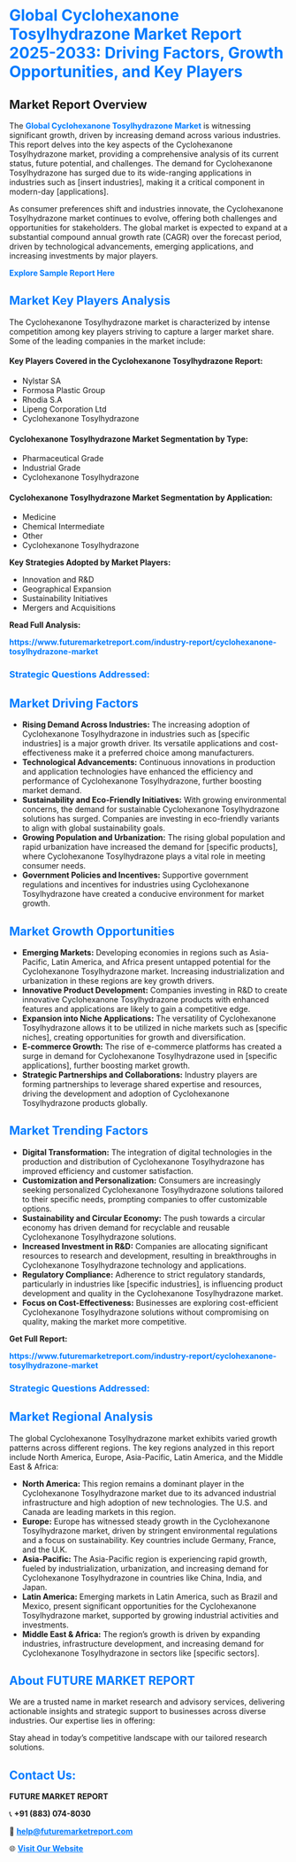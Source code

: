 <h1 style="color: #007BFF;">Global Cyclohexanone Tosylhydrazone Market Report 2025-2033: Driving Factors, Growth Opportunities, and Key Players</h1>

<section id="overview">
<h2>Market Report Overview</h2>
<p>The <a href="https://www.futuremarketreport.com/industry-report/cyclohexanone-tosylhydrazone-market" style="color: #007BFF; text-decoration: none;"><strong>Global Cyclohexanone Tosylhydrazone Market</strong></a> is witnessing significant growth, driven by increasing demand across various industries. This report delves into the key aspects of the Cyclohexanone Tosylhydrazone market, providing a comprehensive analysis of its current status, future potential, and challenges. The demand for Cyclohexanone Tosylhydrazone has surged due to its wide-ranging applications in industries such as [insert industries], making it a critical component in modern-day [applications].</p>
<p>As consumer preferences shift and industries innovate, the Cyclohexanone Tosylhydrazone market continues to evolve, offering both challenges and opportunities for stakeholders. The global market is expected to expand at a substantial compound annual growth rate (CAGR) over the forecast period, driven by technological advancements, emerging applications, and increasing investments by major players.</p>
</section>

<section id="overview">
<p><a href="https://www.futuremarketreport.com/request-sample/reportId=97354" style="color: #007BFF; text-decoration: none;"><strong>Explore Sample Report Here</strong></a></p>
</section>

<section id="key-players">
<h2 style="color: #007BFF;">Market Key Players Analysis</h2>
<p>The Cyclohexanone Tosylhydrazone market is characterized by intense competition among key players striving to capture a larger market share. Some of the leading companies in the market include:</p>
<h4>Key Players Covered in the Cyclohexanone Tosylhydrazone Report:</h4>
<ul><li>Nylstar SA</li><li>Formosa Plastic Group</li><li>Rhodia S.A</li><li>Lipeng Corporation Ltd</li><li>Cyclohexanone Tosylhydrazone</li></ul>
<h4>Cyclohexanone Tosylhydrazone Market Segmentation by Type:</h4>
<ul><li>Pharmaceutical Grade</li><li>Industrial Grade</li><li>Cyclohexanone Tosylhydrazone</li></ul>

<h4>Cyclohexanone Tosylhydrazone Market Segmentation by Application:</h4>
<ul><li>Medicine</li><li>Chemical Intermediate</li><li>Other</li><li>Cyclohexanone Tosylhydrazone</li></ul>
<p><strong>Key Strategies Adopted by Market Players:</strong></p>
<ul>
<li>Innovation and R&D</li>
<li>Geographical Expansion</li>
<li>Sustainability Initiatives</li>
<li>Mergers and Acquisitions</li>
</ul>
</section>

<section>
<p><strong>Read Full Analysis: </strong></p><a href="https://www.futuremarketreport.com/industry-report/cyclohexanone-tosylhydrazone-market" style="color: #007BFF; text-decoration: none;"><strong>https://www.futuremarketreport.com/industry-report/cyclohexanone-tosylhydrazone-market</strong></a>
<h3 style="color: #007BFF;">Strategic Questions Addressed:</h3>
</section>

<section id="driving-factors">
<h2 style="color: #007BFF;">Market Driving Factors</h2>
<ul>
<li><strong>Rising Demand Across Industries:</strong> The increasing adoption of Cyclohexanone Tosylhydrazone in industries such as [specific industries] is a major growth driver. Its versatile applications and cost-effectiveness make it a preferred choice among manufacturers.</li>
<li><strong>Technological Advancements:</strong> Continuous innovations in production and application technologies have enhanced the efficiency and performance of Cyclohexanone Tosylhydrazone, further boosting market demand.</li>
<li><strong>Sustainability and Eco-Friendly Initiatives:</strong> With growing environmental concerns, the demand for sustainable Cyclohexanone Tosylhydrazone solutions has surged. Companies are investing in eco-friendly variants to align with global sustainability goals.</li>
<li><strong>Growing Population and Urbanization:</strong> The rising global population and rapid urbanization have increased the demand for [specific products], where Cyclohexanone Tosylhydrazone plays a vital role in meeting consumer needs.</li>
<li><strong>Government Policies and Incentives:</strong> Supportive government regulations and incentives for industries using Cyclohexanone Tosylhydrazone have created a conducive environment for market growth.</li>
</ul>
</section>

<section id="growth-opportunities">
<h2 style="color: #007BFF;">Market Growth Opportunities</h2>
<ul>
<li><strong>Emerging Markets:</strong> Developing economies in regions such as Asia-Pacific, Latin America, and Africa present untapped potential for the Cyclohexanone Tosylhydrazone market. Increasing industrialization and urbanization in these regions are key growth drivers.</li>
<li><strong>Innovative Product Development:</strong> Companies investing in R&D to create innovative Cyclohexanone Tosylhydrazone products with enhanced features and applications are likely to gain a competitive edge.</li>
<li><strong>Expansion into Niche Applications:</strong> The versatility of Cyclohexanone Tosylhydrazone allows it to be utilized in niche markets such as [specific niches], creating opportunities for growth and diversification.</li>
<li><strong>E-commerce Growth:</strong> The rise of e-commerce platforms has created a surge in demand for Cyclohexanone Tosylhydrazone used in [specific applications], further boosting market growth.</li>
<li><strong>Strategic Partnerships and Collaborations:</strong> Industry players are forming partnerships to leverage shared expertise and resources, driving the development and adoption of Cyclohexanone Tosylhydrazone products globally.</li>
</ul>
</section>

<section id="trending-factors">
<h2 style="color: #007BFF;">Market Trending Factors</h2>
<ul>
<li><strong>Digital Transformation:</strong> The integration of digital technologies in the production and distribution of Cyclohexanone Tosylhydrazone has improved efficiency and customer satisfaction.</li>
<li><strong>Customization and Personalization:</strong> Consumers are increasingly seeking personalized Cyclohexanone Tosylhydrazone solutions tailored to their specific needs, prompting companies to offer customizable options.</li>
<li><strong>Sustainability and Circular Economy:</strong> The push towards a circular economy has driven demand for recyclable and reusable Cyclohexanone Tosylhydrazone solutions.</li>
<li><strong>Increased Investment in R&D:</strong> Companies are allocating significant resources to research and development, resulting in breakthroughs in Cyclohexanone Tosylhydrazone technology and applications.</li>
<li><strong>Regulatory Compliance:</strong> Adherence to strict regulatory standards, particularly in industries like [specific industries], is influencing product development and quality in the Cyclohexanone Tosylhydrazone market.</li>
<li><strong>Focus on Cost-Effectiveness:</strong> Businesses are exploring cost-efficient Cyclohexanone Tosylhydrazone solutions without compromising on quality, making the market more competitive.</li>
</ul>
</section>

<section>
<p><strong>Get Full Report: </strong></p><a href="https://www.futuremarketreport.com/industry-report/cyclohexanone-tosylhydrazone-market" style="color: #007BFF; text-decoration: none;"><strong>https://www.futuremarketreport.com/industry-report/cyclohexanone-tosylhydrazone-market</strong></a>
<h3 style="color: #007BFF;">Strategic Questions Addressed:</h3>
</section>


<section id="regional-analysis">
<h2 style="color: #007BFF;">Market Regional Analysis</h2>
<p>The global Cyclohexanone Tosylhydrazone market exhibits varied growth patterns across different regions. The key regions analyzed in this report include North America, Europe, Asia-Pacific, Latin America, and the Middle East & Africa:</p>
<ul>
<li><strong>North America:</strong> This region remains a dominant player in the Cyclohexanone Tosylhydrazone market due to its advanced industrial infrastructure and high adoption of new technologies. The U.S. and Canada are leading markets in this region.</li>
<li><strong>Europe:</strong> Europe has witnessed steady growth in the Cyclohexanone Tosylhydrazone market, driven by stringent environmental regulations and a focus on sustainability. Key countries include Germany, France, and the U.K.</li>
<li><strong>Asia-Pacific:</strong> The Asia-Pacific region is experiencing rapid growth, fueled by industrialization, urbanization, and increasing demand for Cyclohexanone Tosylhydrazone in countries like China, India, and Japan.</li>
<li><strong>Latin America:</strong> Emerging markets in Latin America, such as Brazil and Mexico, present significant opportunities for the Cyclohexanone Tosylhydrazone market, supported by growing industrial activities and investments.</li>
<li><strong>Middle East & Africa:</strong> The region’s growth is driven by expanding industries, infrastructure development, and increasing demand for Cyclohexanone Tosylhydrazone in sectors like [specific sectors].</li>
</ul>
</section>

<footer>
<h2 style="color: #007BFF;">About FUTURE MARKET REPORT</h2>
<p>We are a trusted name in market research and advisory services, delivering actionable insights and strategic support to businesses across diverse industries. Our expertise lies in offering:</p>

<p>Stay ahead in today’s competitive landscape with our tailored research solutions.</p>

<h2 style="color: #007BFF;">Contact Us:</h2>
<p><strong>FUTURE MARKET REPORT</strong></p>
<p>📞 <strong>+91 (883) 074-8030</strong></p>
<p>📧 <strong><a href="mailto:help@futuremarketreport.com" style="color: #007BFF;">help@futuremarketreport.com</a></strong></p>
<p>🌐 <strong><a href="https://www.futuremarketreport.com/" style="color: #007BFF;">Visit Our Website</a></strong></p>
</footer>